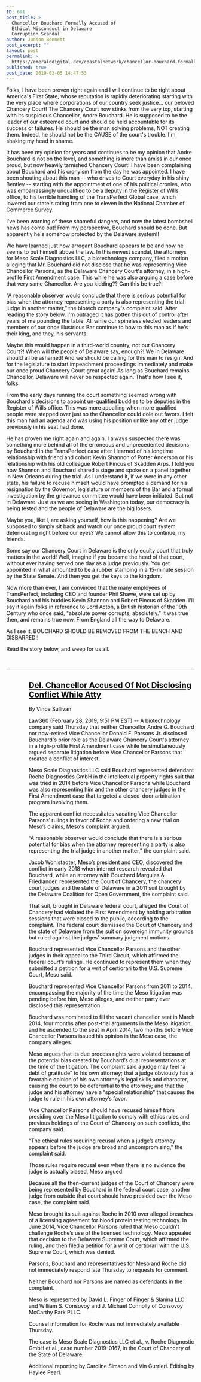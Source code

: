 ```yaml
---
ID: 691
post_title: >
  Chancellor Bouchard Formally Accused of
  Ethical Misconduct in Delaware
  Corruption Scandal
author: Judson Bennett
post_excerpt: ""
layout: post
permalink: >
  https://emeralddigital.dev/coastalnetwork/chancellor-bouchard-formally-accused-of-ethical-misconduct-in-delaware-corruption-scandal/
published: true
post_date: 2019-03-05 14:47:53
---
```

<span style="color:#000000;">Folks, I have been proven right again and I will continue to be right about America's First State, whose reputation is rapidly deteriorating starting with the very place where corporations of our country seek justice… our beloved Chancery Court! The Chancery Court now stinks from the very top, starting with its suspicious Chancellor, Andre Bouchard. He is supposed to be the leader of our esteemed court and should be held accountable for its success or failures. He should be the man solving problems, NOT creating them. Indeed, he should not be the CAUSE of the court's trouble. I'm shaking my head in shame.</span>

<span style="color:#000000;">It has been my opinion for years and continues to be my opinion that Andre Bouchard is not on the level, and something is more than amiss in our once proud, but now heavily tarnished Chancery Court! I have been complaining about Bouchard and his cronyism from the day he was appointed. I have been shouting about this man -- who drives to Court everyday in his shiny Bentley -- starting with the appointment of one of his political cronies, who was embarrassingly unqualified to be a deputy in the Register of Wills office, to his terrible handling of the TransPerfect Global case, which lowered our state's rating from one to eleven in the National Chamber of Commerce Survey.</span>

<span style="color:#000000;">I've been warning of these shameful dangers, and now the latest bombshell news has come out! From my perspective, Bouchard should be done. But apparently he's somehow protected by the Delaware system!!</span>

<span style="color:#000000;">We have learned just how arrogant Bouchard appears to be and how he seems to put himself above the law. In this newest scandal, the attorneys for Meso Scale Diagnostics LLC, a biotechnology company, filed a motion alleging that Mr. Bouchard did not disclose that he was representing Vice Chancellor Parsons, as the Delaware Chancery Court's attorney, in a high-profile First Amendment case. This while he was also arguing a case before that very same Chancellor. Are you kidding?? Can this be true?!</span>

<span style="color:#000000;">“A reasonable observer would conclude that there is serious potential for bias when the attorney representing a party is also representing the trial judge in another matter,” the biotech company's complaint said. After reading the story below, I'm outraged it has gotten this out of control after years of me pounding the table. All while our spineless elected leaders and members of our once illustrious Bar continue to bow to this man as if he's their king, and they, his servants.</span>

<span style="color:#000000;">Maybe this would happen in a third-world country, not our Chancery Court?! When will the people of Delaware say, enough?! We in Delaware should all be ashamed! And we should be calling for this man to resign! And for the legislature to start impeachment proceedings immediately and make our once proud Chancery Court great again! As long as Bouchard remains Chancellor, Delaware will never be respected again. That's how I see it, folks.</span>

<span style="color:#000000;">From the early days running the court something seemed wrong with Bouchard's decisions to appoint un-qualified buddies to be deputies in the Register of Wills office. This was more appalling when more qualified people were stepped over just so the Chancellor could dole out favors. I felt this man had an agenda and was using his position unlike any other judge previously in his seat had done.</span>

<span style="color:#000000;">He has proven me right again and again. I always suspected there was something more behind all of the erroneous and unprecedented decisions by Bouchard in the TransPerfect case after I learned of his longtime relationship with friend and cohort Kevin Shannon of Potter Anderson or his relationship with his old colleague Robert Pincus of Skadden Arps. I told you how Shannon and Bouchard shared a stage and spoke on a panel together in New Orleans during the trial. As I understand it, if we were in any other state, his failure to recuse himself would have prompted a demand for his resignation by the Governor, legislature or members of the Bar and a formal investigation by the grievance committee would have been initiated. But not in Delaware. Just as we are seeing in Washington today, our democracy is being tested and the people of Delaware are the big losers.</span>

<span style="color:#000000;">Maybe you, like I, are asking yourself, how is this happening? Are we supposed to simply sit back and watch our once proud court system deteriorating right before our eyes? We cannot allow this to continue, my friends.</span>

<span style="color:#000000;">Some say our Chancery Court in Delaware is the only equity court that truly matters in the world! Well, imagine if you became the head of that court, without ever having served one day as a judge previously. You get appointed in what amounted to be a rubber stamping in a 15-minute session by the State Senate. And then you get the keys to the kingdom.</span>

<span style="color:#000000;">Now more than ever, I am convinced that the many employees of TransPerfect, including CEO and founder Phil Shawe, were set up by Bouchard and his buddies Kevin Shannon and Robert Pincus of Skadden. I'll say it again folks in reference to Lord Acton, a British historian of the 19th Century who once said, "absolute power corrupts, absolutely.” It was true then, and remains true now. From England all the way to Delaware.</span>

<span style="color:#000000;">As I see it, BOUCHARD SHOULD BE REMOVED FROM THE BENCH AND DISBARRED!!</span>

<span style="color:#000000;">Read the story below, and weep for us all.</span>

&nbsp;

<hr>

<h2></h2>
<h2 style="padding-left:60px;"><span style="color:#000000;"><a style="color:#000000;" href="https://www.law360.com/articles/1133891/del-chancellor-accused-of-not-disclosing-conflict-while-atty" target="_blank" rel="noopener noreferrer">Del. Chancellor Accused Of Not Disclosing Conflict While Atty</a></span></h2>
<p style="padding-left:60px;"><span style="color:#000000;">By Vince Sullivan</span></p>
<p style="padding-left:60px;"><span style="color:#000000;">Law360 (February 28, 2019, 9:51 PM EST) -- A biotechnology company said Thursday that neither Chancellor Andre G. Bouchard nor now-retired Vice Chancellor Donald F. Parsons Jr. disclosed Bouchard's prior role as the Delaware Chancery Court's attorney in a high-profile First Amendment case while he simultaneously argued separate litigation before Vice Chancellor Parsons that created a conflict of interest.</span></p>
<p style="padding-left:60px;"></p>
<p style="padding-left:60px;"><span style="color:#000000;">Meso Scale Diagnostics LLC said Bouchard represented defendant Roche Diagnostics GmbH in the intellectual property rights suit that was tried in 2014 before Vice Chancellor Parsons while Bouchard was also representing him and the other chancery judges in the First Amendment case that targeted a closed-door arbitration program involving them.</span></p>
<p style="padding-left:60px;"></p>
<p style="padding-left:60px;"><span style="color:#000000;">The apparent conflict necessitates vacating Vice Chancellor Parsons’ rulings in favor of Roche and ordering a new trial on Meso’s claims, Meso's complaint argued.</span></p>
<p style="padding-left:60px;"></p>
<p style="padding-left:60px;"><span style="color:#000000;">“A reasonable observer would conclude that there is a serious potential for bias when the attorney representing a party is also representing the trial judge in another matter,” the complaint said.</span></p>
<p style="padding-left:60px;"></p>
<p style="padding-left:60px;"><span style="color:#000000;">Jacob Wohlstadter, Meso’s president and CEO, discovered the conflict in early 2018 when internet research revealed that Bouchard, while an attorney with Bouchard Margules &amp; Friedlander, represented the Court of Chancery, the chancery court judges and the state of Delaware in a 2011 suit brought by the Delaware Coalition for Open Government, the complaint said.</span></p>
<p style="padding-left:60px;"></p>
<p style="padding-left:60px;"><span style="color:#000000;">That suit, brought in Delaware federal court, alleged the Court of Chancery had violated the First Amendment by holding arbitration sessions that were closed to the public, according to the complaint. The federal court dismissed the Court of Chancery and the state of Delaware from the suit on sovereign immunity grounds but ruled against the judges’ summary judgment motions.</span></p>
<p style="padding-left:60px;"></p>
<p style="padding-left:60px;"><span style="color:#000000;">Bouchard represented Vice Chancellor Parsons and the other judges in their appeal to the Third Circuit, which affirmed the federal court’s rulings. He continued to represent them when they submitted a petition for a writ of certiorari to the U.S. Supreme Court, Meso said.</span></p>
<p style="padding-left:60px;"></p>
<p style="padding-left:60px;"><span style="color:#000000;">Bouchard represented Vice Chancellor Parsons from 2011 to 2014, encompassing the majority of the time the Meso litigation was pending before him, Meso alleges, and neither party ever disclosed this representation.</span></p>
<p style="padding-left:60px;"></p>
<p style="padding-left:60px;"><span style="color:#000000;">Bouchard was nominated to fill the vacant chancellor seat in March 2014, four months after post-trial arguments in the Meso litigation, and he ascended to the seat in April 2014, two months before Vice Chancellor Parsons issued his opinion in the Meso case, the company alleges.</span></p>
<p style="padding-left:60px;"></p>
<p style="padding-left:60px;"><span style="color:#000000;">Meso argues that its due process rights were violated because of the potential bias created by Bouchard’s dual representations at the time of the litigation. The complaint said a judge may feel “a debt of gratitude” to his own attorney; that a judge obviously has a favorable opinion of his own attorney’s legal skills and character, causing the court to be deferential to the attorney; and that the judge and his attorney have a “special relationship” that causes the judge to rule in his own attorney’s favor.</span></p>
<p style="padding-left:60px;"></p>
<p style="padding-left:60px;"><span style="color:#000000;">Vice Chancellor Parsons should have recused himself from presiding over the Meso litigation to comply with ethics rules and previous holdings of the Court of Chancery on such conflicts, the company said.</span></p>
<p style="padding-left:60px;"></p>
<p style="padding-left:60px;"><span style="color:#000000;">“The ethical rules requiring recusal when a judge’s attorney appears before the judge are broad and uncompromising,” the complaint said.</span></p>
<p style="padding-left:60px;"></p>
<p style="padding-left:60px;"><span style="color:#000000;">Those rules require recusal even when there is no evidence the judge is actually biased, Meso argued.</span></p>
<p style="padding-left:60px;"></p>
<p style="padding-left:60px;"><span style="color:#000000;">Because all the then-current judges of the Court of Chancery were being represented by Bouchard in the federal court case, another judge from outside that court should have presided over the Meso case, the complaint said.</span></p>
<p style="padding-left:60px;"></p>
<p style="padding-left:60px;"><span style="color:#000000;">Meso brought its suit against Roche in 2010 over alleged breaches of a licensing agreement for blood protein testing technology. In June 2014, Vice Chancellor Parsons ruled that Meso couldn’t challenge Roche’s use of the licensed technology. Meso appealed that decision to the Delaware Supreme Court, which affirmed the ruling, and then filed a petition for a writ of certiorari with the U.S. Supreme Court, which was denied.</span></p>
<p style="padding-left:60px;"></p>
<p style="padding-left:60px;"><span style="color:#000000;">Parsons, Bouchard and representatives for Meso and Roche did not immediately respond late Thursday to requests for comment.</span></p>
<p style="padding-left:60px;"></p>
<p style="padding-left:60px;"><span style="color:#000000;">Neither Bouchard nor Parsons are named as defendants in the complaint.</span></p>
<p style="padding-left:60px;"></p>
<p style="padding-left:60px;"><span style="color:#000000;">Meso is represented by David L. Finger of Finger &amp; Slanina LLC and William S. Consovoy and J. Michael Connolly of Consovoy McCarthy Park PLLC.</span></p>
<p style="padding-left:60px;"></p>
<p style="padding-left:60px;"><span style="color:#000000;">Counsel information for Roche was not immediately available Thursday.</span></p>
<p style="padding-left:60px;"></p>
<p style="padding-left:60px;"><span style="color:#000000;">The case is Meso Scale Diagnostics LLC et al., v. Roche Diagnostic GmbH et al., case number 2019-0167, in the Court of Chancery of the State of Delaware.</span></p>
<p style="padding-left:60px;"></p>
<p style="padding-left:60px;"><span style="color:#000000;">Additional reporting by Caroline Simson and Vin Gurrieri. Editing by Haylee Pearl.</span></p>